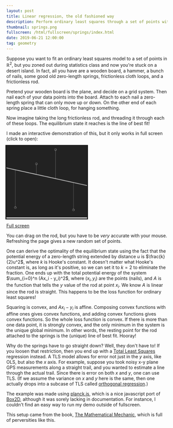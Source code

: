 ```yaml
---
layout: post
title: Linear regression, the old fashioned way
description: Perform ordinary least squares through a set of points with nails, springs, sleeves, and a frictionless rod.
thumbnail: springs.png
fullscreen: /html/fullscreen/springs/index.html
date: 2019-06-21 12:00:00
tag: geometry
---
```


Suppose you want to fit an ordinary least squares model to a set of points in $\mathbb{R}^2$, but you zoned out during statistics class and now you're stuck on a desert island. In fact, all you have are a wooden board, a hammer, a bunch of nails, some good old zero-length springs, frictionless cloth loops, and a frictionless rod.

Pretend your wooden board is the plane, and decide on a grid system. Then nail each of your data points into the board. Attach to each nail a zero-length spring that can only move up or down. On the other end of each spring place a little cloth loop, for hanging something.

Now imagine taking the long frictionless rod, and threading it through each of these loops. The equilibrium state it reaches is the line of best fit!

I made an interactive demonstration of this, but it only works in full screen (click to open):

<a href="/html/fullscreen/springs" style="outline:solid"><img src="/images/thumbnails/springs.png?raw=true" width="50%" alt="Screenshot of fullscreen springs app"/></a>

[Full screen](/html/fullscreen/springs)

You can drag on the rod, but you have to be _very_ accurate with your mouse. Refreshing the page gives a new random set of points.

One can derive the optimality of the equilibrium state using the fact that the potential energy of a zero-length string extended by distance $u$ is $\frac{k}{2}u^2$, where $k$ is Hooke's constant. It doesn't matter what Hooke's constant is, as long as it's positive, so we can set it to $k=2$ to eliminate the fraction. One ends up with the total potential energy of the system $\sum_{i=0}^n (Ax_i - y_i)^2$, where $(x_i, y_i)$ are the points (nails), and $A$ is the function that tells the $y$ value of the rod at point $x_i$. We know $A$ is linear since the rod is straight. This happens to be the loss function for ordinary least squares!

Squaring is convex, and $Ax_i -y_i$ is affine. Composing convex functions with affine ones gives convex functions, and adding convex functions gives convex functions. So the whole loss function is convex. If there is more than one data point, it is strongly convex, and the only minimum in the system is the unique global minimum. In other words, the resting point for the rod attached to the springs is the (unique) line of best fit. Hooray!

Why do the springs have to go straight down? Well, they don't have to! If you loosen that restriction, then you end up with a [Total Least Squares](https://en.wikipedia.org/wiki/Total_least_squares) regression instead. A TLS model allows for error not just in the $y$ axis, like OLS, but also the $x$ axis. For example, suppose you took noisy x-y plane GPS measurements along a straight trail, and you wanted to estimate a line through the actual trail. Since there is error on both $x$ and $y$, one can use TLS. (If we assume the variance on $x$ and $y$ here is the same, then one actually drops into a subcase of TLS called [orthogonal regression](https://en.wikipedia.org/wiki/Deming_regression#Orthogonal_regression).)

The example was made using [planck.js](https://github.com/shakiba/planck.js), which is a nice javascript port of [Box2D](https://box2d.org), although it was sorely lacking in documentation. For instance, I couldn't find an easy way to run my demo outside of fullscreen.

This setup came from the book, [The Mathematical Mechanic](https://press.princeton.edu/titles/8861.html), which is full of perversities like this.
